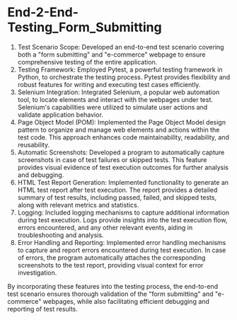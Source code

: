 # End-2-End-Testing_Form_Submitting

1. Test Scenario Scope: Developed an end-to-end test scenario covering both a "form submitting" and "e-commerce" webpage to ensure comprehensive testing of the entire application.
2. Testing Framework: Employed Pytest, a powerful testing framework in Python, to orchestrate the testing process. Pytest provides flexibility and robust features for writing and executing test cases efficiently.
3. Selenium Integration: Integrated Selenium, a popular web automation tool, to locate elements and interact with the webpages under test. Selenium's capabilities were utilized to simulate user actions and validate application behavior.
4. Page Object Model (POM): Implemented the Page Object Model design pattern to organize and manage web elements and actions within the test code. This approach enhances code maintainability, readability, and reusability.
5. Automatic Screenshots: Developed a program to automatically capture screenshots in case of test failures or skipped tests. This feature provides visual evidence of test execution outcomes for further analysis and debugging.
6. HTML Test Report Generation: Implemented functionality to generate an HTML test report after test execution. The report provides a detailed summary of test results, including passed, failed, and skipped tests, along with relevant metrics and statistics.
7. Logging: Included logging mechanisms to capture additional information during test execution. Logs provide insights into the test execution flow, errors encountered, and any other relevant events, aiding in troubleshooting and analysis.
8. Error Handling and Reporting: Implemented error handling mechanisms to capture and report errors encountered during test execution. In case of errors, the program automatically attaches the corresponding screenshots to the test report, providing visual context for error investigation.

By incorporating these features into the testing process, the end-to-end test scenario ensures thorough validation of the "form submitting" and "e-commerce" webpages, while also facilitating efficient debugging and reporting of test results.
